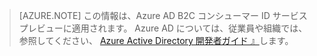 > [AZURE.NOTE]
    この情報は、Azure AD B2C コンシューマー ID サービス プレビューに適用されます。 Azure AD については、従業員や組織では、 
    参照してください、 [Azure Active Directory 開発者ガイド 』](active-directory-developers-guide.md)します。




